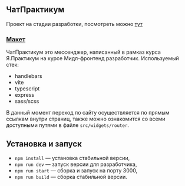 ## ЧатПрактикум

Проект на стадии разработки, посмотреть можно [тут](https://melodious-kangaroo-d0bb12.netlify.app/)

### [Макет](https://www.figma.com/file/SSOn9QgZ0XkJKI1lelkQ8t/%D0%9C%D0%B5%D1%81%D1%81%D0%B5%D0%BD%D0%B4%D0%B6%D0%B5%D1%80-%D0%BF%D1%80%D0%B0%D0%BA%D1%82%D0%B8%D0%BA%D1%83%D0%BC?type=design&node-id=0-1&mode=design&t=I44loUCw6nDdPN7a-0)
ЧатПрактикум это мессенджер, написанный в рамказ курса Я.Практикум на курсе Мидл-фронтенд разработчик.
Используемый стек:
- handlebars
- vite
- typescript
- express
- sass/scss

В данный момент переход по сайту осуществляется по прямым ссылкам внутри страниц, также можно ознакомится со всеми доступными путями в файле `src/widgets/router`.

## Установка и запуск

- `npm install` — установка стабильной версии,
- `npm run dev` — запуск версии для разработчика,
- `npm run start` — сборка и запуск на порту 3000,
- `npm run build` — сборка стабильной версии.